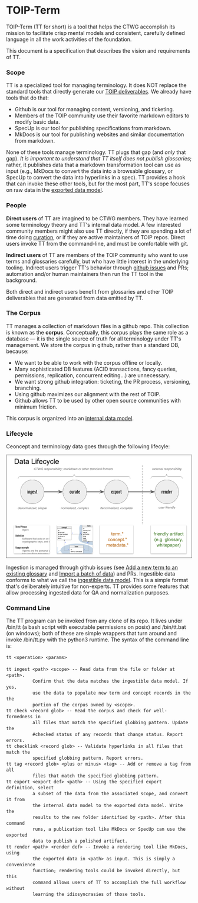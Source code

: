# TOIP-Term

TOIP-Term (TT for short) is a tool that helps the CTWG accomplish its mission to facilitate crisp mental models and consistent, carefully defined language in all the work activities of the foundation.

This document is a specification that describes the vision and requirements of TT.

### Scope

TT is a specialized tool for managing terminology. It does NOT replace the standard tools that directly generate our [TOIP deliverables](https://github.com/trustoverip/deliverables/). We already have tools that do that:

* Github is our tool for managing content, versioning, and ticketing.
* Members of the TOIP community use their favorite markdown editors to modify basic data.
* SpecUp is our tool for publishing specifications from markdown.
* MkDocs is our tool for publishing websites and similar documentation from markdown.

None of these tools manage terminology. TT plugs that gap (and _only_ that gap). *It is important to understand that TT itself does not publish glossaries*; rather, it publishes data that a markdown transformation tool can use as input (e.g., MkDocs to convert the data into a browsable glossary, or SpecUp to convert the data into hyperlinks in a spec). TT provides a hook that can invoke these other tools, but for the most part, TT's scope focuses on raw data in the [exported data model](../docs/exported-data-model.md).

### People

__Direct users__ of TT are imagined to be CTWG members. They have learned some terminology theory and TT's internal data model. A few interested community members might also use TT directly, if they are spending a lot of time doing [curation](../docs/curation.md), or if they are active maintainers of TOIP repos. Direct users invoke TT from the command-line, and must be comfortable with git.

__Indirect users__ of TT are members of the TOIP community who want to use terms and glossaries carefully, but who have little interest in the underlying tooling. Indirect users trigger TT's behavior through [github issues](../../issues/choose) and PRs; automation and/or human maintainers then run the TT tool in the background.

Both direct and indirect users benefit from glossaries and other TOIP deliverables that are generated from data emitted by TT.

### The Corpus

TT manages a collection of markdown files in a github repo. This collection is known as the __corpus__. Conceptually, this corpus plays the same role as a database &mdash; it is the single source of truth for all terminology under TT's management. We store the corpus in github, rather than a standard DB, because:

* We want to be able to work with the corpus offline or locally.
* Many sophisticated DB features (ACID transactions, fancy queries, permissions, replication, concurrent editing...) are unnecessary.
* We want strong github integration: ticketing, the PR process, versioning, branching.
* Using github maximizes our alignment with the rest of TOIP.
* Github allows TT to be used by other open source communities with minimum friction.

This corpus is organized into an [internal data model](../docs/internal-data-model.md).

### Lifecycle

Ceoncept and terminology data goes through the following lifecyle:

![lifecycle](../docs/lifecycle.png)

Ingestion is managed through github issues (see [Add a new term to an existing glossary](../../issues/new?assignees=&labels=term&template=01-new-term.md&title=%5BTERM%5D+%3Cword+or+phrase+you+are+adding%3E) and [Import a batch of data](../../issues/new?assignees=&labels=import&template=03-new-import.md&title=%5BIMPORT%5D+%3Cdescription+of+data+source%3E)) and PRs. Ingestible data conforms to what we call the [ingestible data model](../docs/ingestible-data-model.md). This is a simple format that's deliberately intuitive for non-experts. TT provides some features that allow processing ingested data for QA and normalization purposes.

### Command Line

The TT program can be invoked from any clone of its repo. It lives under /bin/tt (a bash script with executable permissions on posix) and /bin/tt.bat (on windows); both of these are simple wrappers that turn around and invoke /bin/tt.py with the python3 runtime. The syntax of the command line is:

```
tt <operation> <params>

tt ingest <path> <scope> -- Read data from the file or folder at <path>.
          Confirm that the data matches the ingestible data model. If yes,
          use the data to populate new term and concept records in the the
          portion of the corpus owned by <scope>.
tt check <record glob> -- Read the corpus and check for well-formedness in
          all files that match the specified globbing pattern. Update the 
          #checked status of any records that change status. Report errors.
tt checklink <record glob> -- Validate hyperlinks in all files that match the
          specified globbing pattern. Report errors.
tt tag <record glob> <plus or minus> <tag> -- Add or remove a tag from all
          files that match the specified globbing pattern.          
tt export <export def> <path> -- Using the specified export definition, select
          a subset of the data from the associated scope, and convert it from
          the internal data model to the exported data model. Write the
          results to the new folder identified by <path>. After this command
          runs, a publication tool like MkDocs or SpecUp can use the exported
          data to publish a polished artifact.
tt render <path> <render def> -- Invoke a rendering tool like MkDocs, using
          the exported data in <path> as input. This is simply a convenience
          function; rendering tools could be invoked directly, but this
          command allows users of TT to accomplish the full workflow without
          learning the idiosyncrasies of those tools.
```